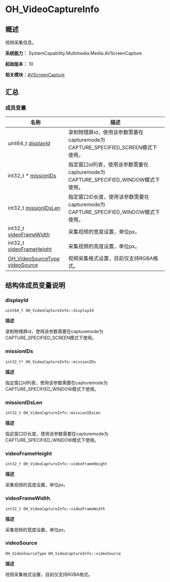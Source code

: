 # OH_VideoCaptureInfo


## 概述

视频采集信息。

**系统能力：** SystemCapability.Multimedia.Media.AVScreenCapture

**起始版本：** 10

**相关模块：**[AVScreenCapture](_a_v_screen_capture.md)


## 汇总


### 成员变量

| 名称 | 描述 | 
| -------- | -------- |
| uint64_t [displayId](#displayid) | 录制物理屏id，使用该参数需要在capturemode为CAPTURE_SPECIFIED_SCREEN模式下使用。 | 
| int32_t \* [missionIDs](#missionids) | 指定窗口id列表，使用该参数需要在capturemode为CAPTURE_SPECIFIED_WINDOW模式下使用。 | 
| int32_t [missionIDsLen](#missionidslen) | 指定窗口ID长度，使用该参数需要在capturemode为CAPTURE_SPECIFIED_WINDOW模式下使用。 | 
| int32_t [videoFrameWidth](#videoframewidth) | 采集视频的宽度设置，单位px。 | 
| int32_t [videoFrameHeight](#videoframeheight) | 采集视频的高度设置，单位px。 | 
| [OH_VideoSourceType](_a_v_screen_capture.md#oh_videosourcetype) [videoSource](#videosource) | 视频采集格式设置，目前仅支持RGBA格式。 | 


## 结构体成员变量说明


### displayId

```
uint64_t OH_VideoCaptureInfo::displayId
```

**描述**

录制物理屏id，使用该参数需要在capturemode为CAPTURE_SPECIFIED_SCREEN模式下使用。


### missionIDs

```
int32_t* OH_VideoCaptureInfo::missionIDs
```

**描述**

指定窗口id列表，使用该参数需要在capturemode为CAPTURE_SPECIFIED_WINDOW模式下使用。


### missionIDsLen

```
int32_t OH_VideoCaptureInfo::missionIDsLen
```

**描述**

指定窗口ID长度，使用该参数需要在capturemode为CAPTURE_SPECIFIED_WINDOW模式下使用。


### videoFrameHeight

```
int32_t OH_VideoCaptureInfo::videoFrameHeight
```

**描述**

采集视频的高度设置，单位px。


### videoFrameWidth

```
int32_t OH_VideoCaptureInfo::videoFrameWidth
```

**描述**

采集视频的宽度设置，单位px。


### videoSource

```
OH_VideoSourceType OH_VideoCaptureInfo::videoSource
```

**描述**

视频采集格式设置，目前仅支持RGBA格式。
